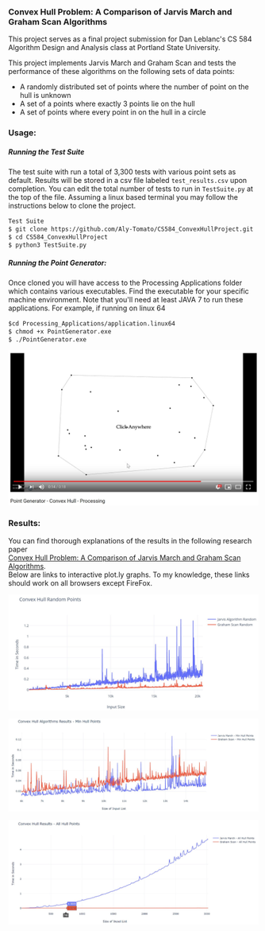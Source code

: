 ### Convex Hull Problem: A Comparison of Jarvis March and Graham Scan Algorithms

This project serves as a final project submission for Dan Leblanc's CS 584 
Algorithm Design and Analysis class at Portland State University.


This project implements Jarvis March and Graham Scan and tests
the performance of these algorithms on the following sets of data points: 
* A randomly distributed set of points where the number of point on the hull
is unknown
* A set of a points where exactly 3 points lie on the hull
* A set of points where every point in on the hull in a circle

### Usage:

##### Running the Test Suite
The test suite with run a total of 3,300 tests with various point sets 
as default. Results will be stored in a csv file labeled ```test_results.csv``` upon completion.
You can edit the total number of tests to run in ```TestSuite.py``` at the top of the file.
Assuming a linux based terminal you may follow the instructions below to clone the project.
```
Test Suite
$ git clone https://github.com/Aly-Tomato/CS584_ConvexHullProject.git
$ cd CS584_ConvexHullProject 
$ python3 TestSuite.py
```

##### Running the Point Generator:

Once cloned you will have access to the Processing Applications folder
which contains various executables. Find the executable for your specific
machine environment. Note that you'll need at least JAVA 7 to run these applications.
For example, if running on linux 64
```
$cd Processing_Applications/application.linux64
$ chmod +x PointGenerator.exe 
$ ./PointGenerator.exe
```
[![Point Genertor Example Run](https://github.com/Aly-Tomato/CS584_ConvexHullProject/blob/master/Images/VideoThumbnail.JPG)](http://youtu.be/lrnvb3jol0Q?hd=1 "Point Genertor Example Run")



### Results:
You can find thorough explanations of the results in the following research paper  
[Convex Hull Problem: A Comparison of Jarvis March and Graham Scan Algorithms](https://docs.google.com/document/d/1VC5qr3sTwCX5O1JSbs-Pjc_GJwBJu5wLoYspDSl8EPg/edit?usp=sharing).  
Below are links to interactive plot.ly graphs. To my knowledge, these links should work
on all browsers except FireFox.

[![Random Hull Graph](https://github.com/Aly-Tomato/CS584_ConvexHullProject/blob/master/Images/Random%20Points%20Graph.JPG)](https://htmlpreview.github.io/?https://github.com/Aly-Tomato/CS584_ConvexHullProject/blob/master/HTML%20Plot.ly%20Graphs/Convex%20Hull%20Random%20Hull.html "Random Hull Graph")

[![Min Hull Graph](https://github.com/Aly-Tomato/CS584_ConvexHullProject/blob/master/Images/Min%20Hull%20Graph.JPG)](https://htmlpreview.github.io/?https://github.com/Aly-Tomato/CS584_ConvexHullProject/blob/master/HTML%20Plot.ly%20Graphs/Convex%20Hull%20Min%20Hull.html "Random Hull Graph")

[![Max Hull Graph](https://github.com/Aly-Tomato/CS584_ConvexHullProject/blob/master/Images/All%20Hull%20Points%20Graph.JPG)](https://htmlpreview.github.io/?https://github.com/Aly-Tomato/CS584_ConvexHullProject/blob/master/HTML%20Plot.ly%20Graphs/Convex%20Hull%20Max%20Hull.html "Random Hull Graph")
